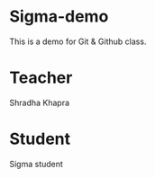 # Sigma-demo
This is a demo for Git &amp; Github class.

# Teacher
Shradha Khapra

# Student
Sigma student

